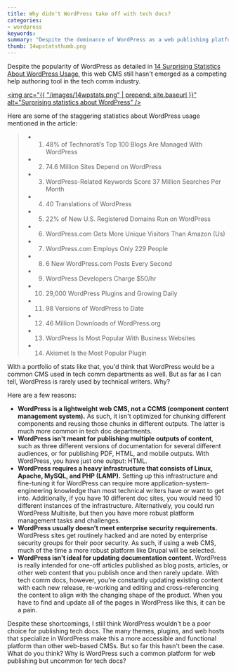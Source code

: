 ```yaml
---
title: Why didn't WordPress take off with tech docs?
categories:
- wordpress
keywords: 
summary: "Despite the dominance of WordPress as a web publishing platform, which is used for nearly 75 million websites today, WordPress has rarely been used by technical writers as a platform for publishing technical documentation. Some of the reasons WordPress is avoided is due to its heavy LAMP stack architecture, its lack of component content re-use, and its inability to publish multiple outputs such as PDF."
thumb: 14wpstatsthumb.png
---
```


Despite the popularity of WordPress as detailed in [14 Surprising Statistics About WordPress Usage](https://managewp.com/14-surprising-statistics-about-wordpress-usage), this web CMS still hasn't emerged as a competing help authoring tool in the tech comm industry. 

<a href="14 Surprising Statistics About WordPress Usage](https://managewp.com/14-surprising-statistics-about-wordpress-usage"><img src="{{ "/images/14wpstats.png" | prepend: site.baseurl }}" alt="Surprising statistics about WordPress" /></a>

Here are some of the staggering statistics about WordPress usage mentioned in the article:

>
> * 1. 48% of Technorati’s Top 100 Blogs Are Managed With WordPress
> * 2. 74.6 Million Sites Depend on WordPress
> * 3. WordPress-Related Keywords Score 37 Million Searches Per Month
> * 4. 40 Translations of WordPress
> * 5. 22% of New U.S. Registered Domains Run on WordPress
> * 6. WordPress.com Gets More Unique Visitors Than Amazon (Us)
> * 7. WordPress.com Employs Only 229 People
> * 8. 6 New WordPress.com Posts Every Second
> * 9. WordPress Developers Charge $50/hr
> * 10. 29,000 WordPress Plugins and Growing Daily
> * 11. 98 Versions of WordPress to Date
> * 12. 46 Million Downloads of WordPress.org
> * 13. WordPress Is Most Popular With Business Websites
> * 14. Akismet Is the Most Popular Plugin

With a portfolio of stats like that, you'd think that WordPress would be a common CMS used in tech comm departments as well. But as far as I can tell, WordPress is rarely used by technical writers. Why?

Here are a few reasons:

* **WordPress is a lightweight web CMS, not a CCMS (component content management system).** As such, it isn't optimized for chunking different components and reusing those chunks in different outputs. The latter is much more common in tech doc departments.
* **WordPress isn't meant for publishing multiple outputs of content**, such as three different versions of documentation for several different audiences, or for publishing PDF, HTML, and mobile outputs. With WordPress, you have just one output: HTML.
* **WordPress requires a heavy infrastructure that consists of Linux, Apache, MySQL, and PHP (LAMP).** Setting up this infrastructure and fine-tuning it for WordPress can require more application-system-engineering knowledge than most technical writers have or want to get into. Additionally, if you have 10 different doc sites, you would need 10 different instances of the infrastructure. Alternatively, you could run WordPress Multisite, but then you have more robust platform management tasks and challenges.
* **WordPress usually doesn't meet enterprise security requirements.** WordPress sites get routinely hacked and are noted by enterprise security groups for their poor security. As such, if using a web CMS, much of the time a more robust platform like Drupal will be selected.
* **WordPress isn't ideal for updating documentation content.** WordPress is really intended for one-off articles published as blog posts, articles, or other web content that you publish once and then rarely update. With tech comm docs, however, you're constantly updating existing content with each new release, re-working and editing and cross-referencing the content to align with the changing shape of the product. When you have to find and update all of the pages in WordPress like this, it can be a pain.

Despite these shortcomings, I still think WordPress wouldn't be a poor choice for publishing tech docs. The many themes, plugins, and web hosts that specialize in WordPress make this a more accessible and functional platform than other web-based CMSs. But so far this hasn't been the case. What do you think? Why is WordPress such a common platform for web publishing but uncommon for tech docs?
